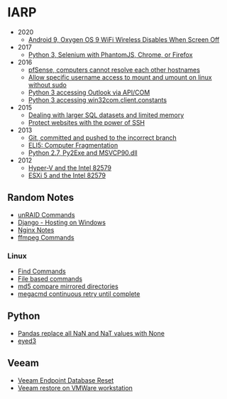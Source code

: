 # IARP

* 2020
    * [Android 9, Oxygen OS 9 WiFi Wireless Disables When Screen Off](android9-oxygenos9-screen-off-wifi-off.html)
* 2017
    * [Python 3, Selenium with PhantomJS, Chrome, or Firefox](python/python3-selenium-beginner.html)
* 2016
    * [pfSense, computers cannot resolve each other hostnames](pfsense-computer-hostname-resolve.html)
    * [Allow specific username access to mount and umount on linux without sudo](linux-user-mount-without-sudo.html)
    * [Python 3 accessing Outlook via API/COM](python/python3-outlook-api.html)
    * [Python 3 accessing win32com.client.constants](python/python3-win32com-constants.html)
* 2015
    * [Dealing with larger SQL datasets and limited memory](sql-dataset-memory.html)
    * [Protect websites with the power of SSH](ssh-website-tunneling.html)
* 2013
    * [Git, committed and pushed to the incorrect branch](git-commit-push-wrong-branch.html)
    * [ELI5: Computer Fragmentation](eli5-computer-fragmentation.html)
    * [Python 2.7, Py2Exe and MSVCP90.dll](python/python-27-py2exe-msvcp90-dll.html)
* 2012
    * [Hyper-V and the Intel 82579](hyper-v-intel-82579.html)
    * [ESXi 5 and the Intel 82579](esxi-5-and-intel-82579.html)


## Random Notes

* [unRAID Commands](unraid.html)
* [Django - Hosting on Windows](django-windows-host.html)
* [Nginx Notes](nginx-notes.html)
* [ffmpeg Commands](ffmpeg.html)

### Linux

* [Find Commands](linux/find.html)
* [File based commands](linux/files.html)
* [md5 compare mirrored directories](linux/md5-compare.html)
* [megacmd continuous retry until complete](linux/megacmd.html)

## Python

* [Pandas replace all NaN and NaT values with None](python/pandas-replace-nan-nat-with-none.html)
* [eyed3](python/python3-eyed3.html)

## Veeam

* [Veeam Endpoint Database Reset](veeam/endpoint-database-reset.html)
* [Veeam restore on VMWare workstation](veeam/restore-to-vmware-workstation.html)
